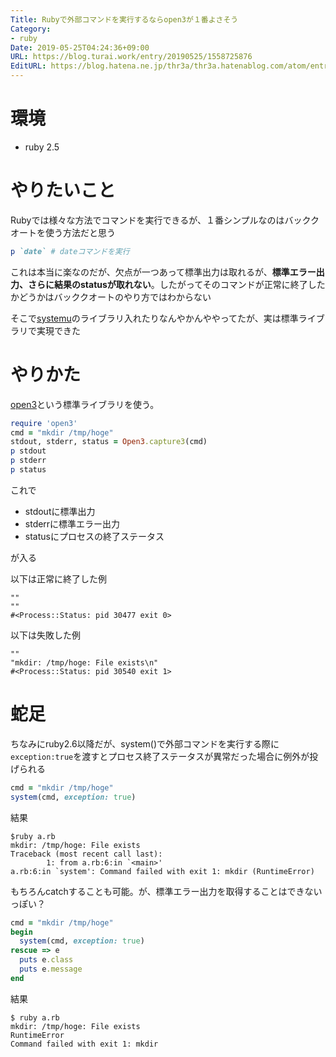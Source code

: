 ```yaml
---
Title: Rubyで外部コマンドを実行するならopen3が１番よさそう
Category:
- ruby
Date: 2019-05-25T04:24:36+09:00
URL: https://blog.turai.work/entry/20190525/1558725876
EditURL: https://blog.hatena.ne.jp/thr3a/thr3a.hatenablog.com/atom/entry/17680117127165298446
---
```


# 環境

- ruby 2.5

# やりたいこと

Rubyでは様々な方法でコマンドを実行できるが、１番シンプルなのはバッククオートを使う方法だと思う

```ruby
p `date` # dateコマンドを実行
```

これは本当に楽なのだが、欠点が一つあって標準出力は取れるが、**標準エラー出力、さらに結果のstatusが取れない**。したがってそのコマンドが正常に終了したかどうかはバッククオートのやり方ではわからない

そこで[systemu](https://github.com/ahoward/systemu)のライブラリ入れたりなんやかんややってたが、実は標準ライブラリで実現できた

# やりかた

[open3](https://docs.ruby-lang.org/ja/latest/class/Open3.html)という標準ライブラリを使う。

```ruby
require 'open3'
cmd = "mkdir /tmp/hoge"
stdout, stderr, status = Open3.capture3(cmd)
p stdout
p stderr
p status
```

これで

- stdoutに標準出力
- stderrに標準エラー出力
- statusにプロセスの終了ステータス

が入る

以下は正常に終了した例

```
""
""
#<Process::Status: pid 30477 exit 0>
```

以下は失敗した例

```
""
"mkdir: /tmp/hoge: File exists\n"
#<Process::Status: pid 30540 exit 1>
```

# 蛇足

ちなみにruby2.6以降だが、system()で外部コマンドを実行する際に`exception:true`を渡すとプロセス終了ステータスが異常だった場合に例外が投げられる

```ruby
cmd = "mkdir /tmp/hoge"
system(cmd, exception: true)
```

結果

```
$ruby a.rb 
mkdir: /tmp/hoge: File exists
Traceback (most recent call last):
        1: from a.rb:6:in `<main>'
a.rb:6:in `system': Command failed with exit 1: mkdir (RuntimeError)
```

もちろんcatchすることも可能。が、標準エラー出力を取得することはできないっぽい？

```ruby
cmd = "mkdir /tmp/hoge"
begin
  system(cmd, exception: true)
rescue => e
  puts e.class
  puts e.message
end
```

結果

```
$ ruby a.rb 
mkdir: /tmp/hoge: File exists
RuntimeError
Command failed with exit 1: mkdir
```
